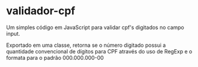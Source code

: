 # validador-cpf

Um simples código em JavaScript para validar cpf's digitados no campo input.

Exportado em uma classe, retorna se o número digitado possui a quantidade convencional de dígitos para CPF através do uso de RegExp e o formata para o padrão 000.000.000-00
